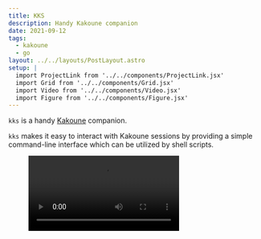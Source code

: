 ```yaml
---
title: KKS
description: Handy Kakoune companion
date: 2021-09-12
tags:
  - kakoune
  - go
layout: ../../layouts/PostLayout.astro
setup: |
  import ProjectLink from '../../components/ProjectLink.jsx'
  import Grid from '../../components/Grid.jsx'
  import Video from '../../components/Video.jsx'
  import Figure from '../../components/Figure.jsx'
---
```


`kks` is a handy [Kakoune](https://kakoune.org) companion.

`kks` makes it easy to interact with Kakoune sessions by providing a simple
command-line interface which can be utilized by shell scripts.

<ProjectLink url="https://github.com/kkga/kks" title="Source code on GitHub" />

<Grid breakout>
  <Figure>
  <Video src='/img/projects/kks.mp4' />
  </Figure>
</Grid>
